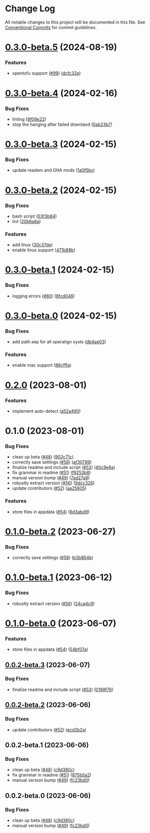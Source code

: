 # Change Log

All notable changes to this project will be documented in this file.
See [Conventional Commits](https://conventionalcommits.org) for commit guidelines.

# [0.3.0-beta.5](https://github.com/byu-oit/tfvm/compare/@byu-oit/tfvm@0.3.0-beta.4...@byu-oit/tfvm@0.3.0-beta.5) (2024-08-19)


### Features

* opentofu support ([#99](https://github.com/byu-oit/tfvm/issues/99)) ([dcfc32e](https://github.com/byu-oit/tfvm/commit/dcfc32e02b89995bf92d5f85d421fa4e670b29fc))





# [0.3.0-beta.4](https://github.com/byu-oit/tfvm/compare/@byu-oit/tfvm@0.3.0-beta.3...@byu-oit/tfvm@0.3.0-beta.4) (2024-02-16)


### Bug Fixes

* linting ([9f08e22](https://github.com/byu-oit/tfvm/commit/9f08e22f051c202d619ba9f4a4733934b6952b52))
* stop the hanging after failed downlaod ([0ab23b7](https://github.com/byu-oit/tfvm/commit/0ab23b78056d04651a48663c669099bca5ec4271))





# [0.3.0-beta.3](https://github.com/byu-oit/tfvm/compare/@byu-oit/tfvm@0.3.0-beta.2...@byu-oit/tfvm@0.3.0-beta.3) (2024-02-15)


### Bug Fixes

* update readem and GHA mods ([1a0f5bc](https://github.com/byu-oit/tfvm/commit/1a0f5bc06b8170a5e37c1ab23363f76a2c6b9c69))





# [0.3.0-beta.2](https://github.com/byu-oit/tfvm/compare/@byu-oit/tfvm@0.3.0-beta.1...@byu-oit/tfvm@0.3.0-beta.2) (2024-02-15)


### Bug Fixes

* bash script ([03f3b84](https://github.com/byu-oit/tfvm/commit/03f3b842c025d15a9d9d15000f3d76197d528d40))
* lint ([20b6a8a](https://github.com/byu-oit/tfvm/commit/20b6a8a9738526ecbd35dcee0fcf5476574258dd))


### Features

* add linux ([30c37de](https://github.com/byu-oit/tfvm/commit/30c37de1484f66bc342ecb22fb6470f6bd6dc9dd))
* enable linux support ([471b88b](https://github.com/byu-oit/tfvm/commit/471b88bce5b86ff73c125900de8fd834c4be3e2a))





# [0.3.0-beta.1](https://github.com/byu-oit/tfvm/compare/@byu-oit/tfvm@0.3.0-beta.0...@byu-oit/tfvm@0.3.0-beta.1) (2024-02-15)


### Bug Fixes

* logging errors ([#80](https://github.com/byu-oit/tfvm/issues/80)) ([8fcd046](https://github.com/byu-oit/tfvm/commit/8fcd046c2e96070afc534cfba30f7ce24c8baadf))





# [0.3.0-beta.0](https://github.com/byu-oit/tfvm/compare/@byu-oit/tfvm@0.2.0...@byu-oit/tfvm@0.3.0-beta.0) (2024-02-15)


### Bug Fixes

* add path.sep for all operatign systs ([db4ae03](https://github.com/byu-oit/tfvm/commit/db4ae03aabb1104c9a32257ee533437982b80fff))


### Features

* enable mac support ([86cfffa](https://github.com/byu-oit/tfvm/commit/86cfffac89785c8ca79ecb362e7c2b01d67c84d0))





# [0.2.0](https://github.com/byu-oit/tfvm/compare/@byu-oit/tfvm@0.1.0...@byu-oit/tfvm@0.2.0) (2023-08-01)


### Features

* implement auto-detect ([a52a490](https://github.com/byu-oit/tfvm/commit/a52a4904cff44afabd6c0d280925c702ac2fcf29))





# 0.1.0 (2023-08-01)


### Bug Fixes

* clean up beta ([#48](https://github.com/byu-oit/tfvm/issues/48)) ([902c71c](https://github.com/byu-oit/tfvm/commit/902c71caa0ece54402da33ae7baeb333ce822079))
* correctly save settings ([#58](https://github.com/byu-oit/tfvm/issues/58)) ([af30799](https://github.com/byu-oit/tfvm/commit/af3079996081b2e76d958db8027fda4f66715fa8))
* finalize readme and include script ([#53](https://github.com/byu-oit/tfvm/issues/53)) ([40c9e8a](https://github.com/byu-oit/tfvm/commit/40c9e8a5d7c6994cdce5c08d21c60ba003134f9e))
* fix grammar in readme ([#51](https://github.com/byu-oit/tfvm/issues/51)) ([f9253b8](https://github.com/byu-oit/tfvm/commit/f9253b8f5cf2330b171c4343ce77af06fa91591a))
* manual version bump ([#49](https://github.com/byu-oit/tfvm/issues/49)) ([7ad27a9](https://github.com/byu-oit/tfvm/commit/7ad27a9b02f8f971b56c154f4d7d790e875af2f2))
* robustly extract version ([#56](https://github.com/byu-oit/tfvm/issues/56)) ([9dcc326](https://github.com/byu-oit/tfvm/commit/9dcc32670008cfb7b8b0786c7986d0c60089cf6a))
* update contributors ([#52](https://github.com/byu-oit/tfvm/issues/52)) ([aa25605](https://github.com/byu-oit/tfvm/commit/aa25605e377981145d2db7027729ac08d2e11fa6))


### Features

* store files in appdata ([#54](https://github.com/byu-oit/tfvm/issues/54)) ([6d3abd9](https://github.com/byu-oit/tfvm/commit/6d3abd9e3bbd5a9f921511710f7123c160b521a6))





# [0.1.0-beta.2](https://github.com/byu-oit/tfvm/compare/@byu-oit/tfvm@0.1.0-beta.1...@byu-oit/tfvm@0.1.0-beta.2) (2023-06-27)


### Bug Fixes

* correctly save settings ([#58](https://github.com/byu-oit/tfvm/issues/58)) ([b3b864b](https://github.com/byu-oit/tfvm/commit/b3b864be09f7dd8c25d61289ab1b13cf49387585))





# [0.1.0-beta.1](https://github.com/byu-oit/tfvm/compare/@byu-oit/tfvm@0.1.0-beta.0...@byu-oit/tfvm@0.1.0-beta.1) (2023-06-12)


### Bug Fixes

* robustly extract version ([#56](https://github.com/byu-oit/tfvm/issues/56)) ([24ca4c9](https://github.com/byu-oit/tfvm/commit/24ca4c9fdac0493972f276d0d2208a78980b00b2))





# [0.1.0-beta.0](https://github.com/byu-oit/tfvm/compare/@byu-oit/tfvm@0.0.2-beta.3...@byu-oit/tfvm@0.1.0-beta.0) (2023-06-07)


### Features

* store files in appdata ([#54](https://github.com/byu-oit/tfvm/issues/54)) ([54bf07a](https://github.com/byu-oit/tfvm/commit/54bf07a1a6d8a9a4afd40ddf3709170defc55a0e))





## [0.0.2-beta.3](https://github.com/byu-oit/tfvm/compare/@byu-oit/tfvm@0.0.2-beta.2...@byu-oit/tfvm@0.0.2-beta.3) (2023-06-07)


### Bug Fixes

* finalize readme and include script ([#53](https://github.com/byu-oit/tfvm/issues/53)) ([0199f76](https://github.com/byu-oit/tfvm/commit/0199f7631b303da99da8c180f34c5a1841a1a7bd))





## [0.0.2-beta.2](https://github.com/byu-oit/tfvm/compare/@byu-oit/tfvm@0.0.2-beta.1...@byu-oit/tfvm@0.0.2-beta.2) (2023-06-06)


### Bug Fixes

* update contributors ([#52](https://github.com/byu-oit/tfvm/issues/52)) ([ecd2b2a](https://github.com/byu-oit/tfvm/commit/ecd2b2a3f0b0d5ab53c6141b4bb0fd9acdcac3f6))





## 0.0.2-beta.1 (2023-06-06)


### Bug Fixes

* clean up beta ([#48](https://github.com/byu-oit/tfvm/issues/48)) ([c9d380c](https://github.com/byu-oit/tfvm/commit/c9d380c7bb635fa0096ccab06edb014c09a066af))
* fix grammar in readme ([#51](https://github.com/byu-oit/tfvm/issues/51)) ([875b5a2](https://github.com/byu-oit/tfvm/commit/875b5a2993635bcf311db1f204824893fa598ae9))
* manual version bump ([#49](https://github.com/byu-oit/tfvm/issues/49)) ([fc23bd0](https://github.com/byu-oit/tfvm/commit/fc23bd0fbaf6db83b3171040c33579d73436482e))






## 0.0.2-beta.0 (2023-06-06)


### Bug Fixes

* clean up beta ([#48](https://github.com/byu-oit/tfvm/issues/48)) ([c9d380c](https://github.com/byu-oit/tfvm/commit/c9d380c7bb635fa0096ccab06edb014c09a066af))
* manual version bump ([#49](https://github.com/byu-oit/tfvm/issues/49)) ([fc23bd0](https://github.com/byu-oit/tfvm/commit/fc23bd0fbaf6db83b3171040c33579d73436482e))
